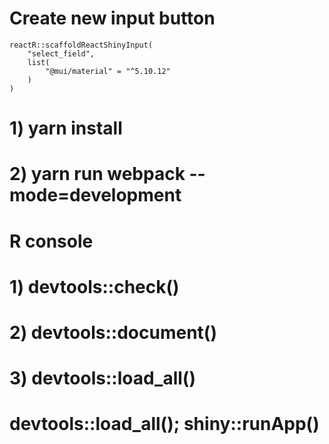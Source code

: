 # Create new input button

```
reactR::scaffoldReactShinyInput(
    "select_field", 
    list(
        "@mui/material" = "^5.10.12"
    )
)
```

# 1) yarn install
# 2) yarn run webpack --mode=development

# R console
# 1) devtools::check()
# 2) devtools::document()
# 3) devtools::load_all()

# devtools::load_all(); shiny::runApp()
